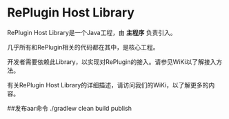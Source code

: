 # RePlugin Host Library

RePlugin Host Library是一个Java工程，由 **主程序** 负责引入。

几乎所有和RePlugin相关的代码都在其中，是核心工程。

开发者需要依赖此Library，以实现对RePlugin的接入。请参见WiKi以了解接入方法。

有关RePlugin Host Library的详细描述，请访问我们的WiKi，以了解更多的内容。

##发布aar命令
 ./gradlew clean build  publish
